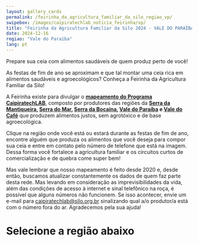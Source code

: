 ```yaml
---
layout: gallery_cards
permalink: /feirinha_da_agricultura_familiar_da_silo_regiao_vp/
swipebox: /images/caipiratechlab_noticia_feirinha/vp/
title: "Feirinha da Agricultura Familiar da Silo 2024 - VALE DO PARAÍBA"
date: 2024-12-16
regiao: "Vale do Paraíba"
lang: pt
---
```


Prepare sua ceia com alimentos saudáveis de quem produz perto de você!

As festas de fim de ano se aproximam e que tal montar uma ceia rica em alimentos saudáveis e agroecológicos? Conheça a Feirinha da Agricultura Familiar da Silo!

A Feirinha existe para divulgar o **[mapeamento do Programa CaipiratechLAB](/feirinha_da_agricultura_familiar_da_silo_todas/)**, composto por produtores das regiões da **[Serra da Mantiqueira](/feirinha_da_agricultura_familiar_da_silo_regiao_ma/), [Serra do Mar](/feirinha_da_agricultura_familiar_da_silo_regiao_sm/), [Serra da Bocaina](/feirinha_da_agricultura_familiar_da_silo_regiao_bo/), [Vale do Paraíba](/feirinha_da_agricultura_familiar_da_silo_regiao_vp/) e [Vale do Café](/feirinha_da_agricultura_familiar_da_silo_regiao_vc/)** que produzem alimentos justos, sem agrotóxico e de base agroecológica.

Clique na região onde você está ou estará durante as festas de fim de ano, encontre alguém que produza os alimentos que você deseja para compor sua ceia e entre em contato pelo número de telefone que está na imagem. Dessa forma você fortalece a agricultura familiar e os circuitos curtos de comercialização e de quebra come super bem!

Mas vale lembrar que nosso mapeamento é feito desde 2020 e, desde então, buscamos atualizar constantemente os dados de quem faz parte desta rede. Mas levando em consideração as imprevisibilidades da vida, além das condições de acesso à internet e sinal telefônico na roça, é possível que alguns números não funcionem. Se isso acontecer, envie um e-mail para [caipiratechlab@silo.org.br](mailto:caipiratechlab@silo.org.br) sinalizando qual a/o produtor/a está com o número fora do ar. Agradecemos pela sua ajuda!


# Selecione a região abaixo
